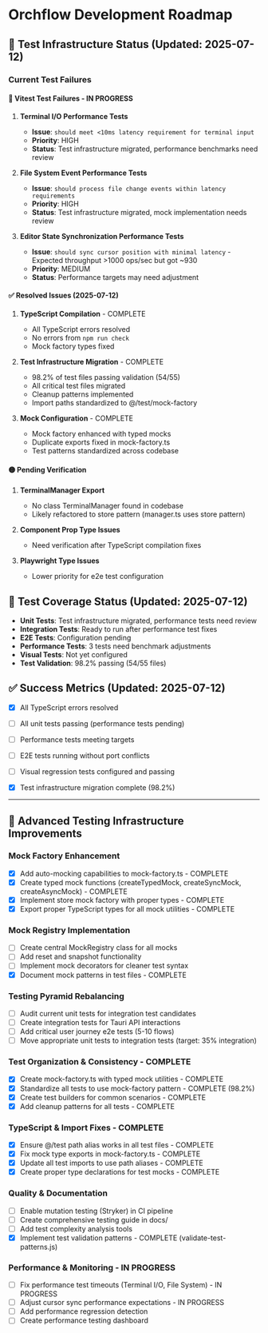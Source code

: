# Orchflow Development Roadmap

## 🧪 Test Infrastructure Status (Updated: 2025-07-12)

### Current Test Failures

#### 🔴 Vitest Test Failures - IN PROGRESS

1. **Terminal I/O Performance Tests**
   - **Issue**: `should meet <10ms latency requirement for terminal input` 
   - **Priority**: HIGH
   - **Status**: Test infrastructure migrated, performance benchmarks need review

2. **File System Event Performance Tests**
   - **Issue**: `should process file change events within latency requirements` 
   - **Priority**: HIGH
   - **Status**: Test infrastructure migrated, mock implementation needs review

3. **Editor State Synchronization Performance Tests**
   - **Issue**: `should sync cursor position with minimal latency` - Expected throughput >1000 ops/sec but got ~930
   - **Priority**: MEDIUM
   - **Status**: Performance targets may need adjustment

#### ✅ Resolved Issues (2025-07-12)

1. **TypeScript Compilation** - COMPLETE
   - All TypeScript errors resolved
   - No errors from `npm run check`
   - Mock factory types fixed

2. **Test Infrastructure Migration** - COMPLETE
   - 98.2% of test files passing validation (54/55)
   - All critical test files migrated
   - Cleanup patterns implemented
   - Import paths standardized to @/test/mock-factory

3. **Mock Configuration** - COMPLETE
   - Mock factory enhanced with typed mocks
   - Duplicate exports fixed in mock-factory.ts
   - Test patterns standardized across codebase

#### 🟡 Pending Verification

1. **TerminalManager Export**
   - No class TerminalManager found in codebase
   - Likely refactored to store pattern (manager.ts uses store pattern)

2. **Component Prop Type Issues**
   - Need verification after TypeScript compilation fixes

3. **Playwright Type Issues**
   - Lower priority for e2e test configuration

## 🧪 Test Coverage Status (Updated: 2025-07-12)

- **Unit Tests**: Test infrastructure migrated, performance tests need review
- **Integration Tests**: Ready to run after performance test fixes
- **E2E Tests**: Configuration pending
- **Performance Tests**: 3 tests need benchmark adjustments
- **Visual Tests**: Not yet configured
- **Test Validation**: 98.2% passing (54/55 files)


## ✅ Success Metrics (Updated: 2025-07-12)

- [x] All TypeScript errors resolved
- [ ] All unit tests passing (performance tests pending)
- [ ] Performance tests meeting targets
- [ ] E2E tests running without port conflicts
- [ ] Visual regression tests configured and passing
- [x] Test infrastructure migration complete (98.2%)



-----


## 🧪 Advanced Testing Infrastructure Improvements

### Mock Factory Enhancement
- [x] Add auto-mocking capabilities to mock-factory.ts - COMPLETE
- [x] Create typed mock functions (createTypedMock, createSyncMock, createAsyncMock) - COMPLETE
- [x] Implement store mock factory with proper types - COMPLETE
- [x] Export proper TypeScript types for all mock utilities - COMPLETE

### Mock Registry Implementation
- [ ] Create central MockRegistry class for all mocks
- [ ] Add reset and snapshot functionality
- [ ] Implement mock decorators for cleaner test syntax
- [x] Document mock patterns in test files - COMPLETE

### Testing Pyramid Rebalancing
- [ ] Audit current unit tests for integration test candidates
- [ ] Create integration tests for Tauri API interactions
- [ ] Add critical user journey e2e tests (5-10 flows)
- [ ] Move appropriate unit tests to integration tests (target: 35% integration)

### Test Organization & Consistency - COMPLETE
- [x] Create mock-factory.ts with typed mock utilities - COMPLETE
- [x] Standardize all tests to use mock-factory pattern - COMPLETE (98.2%)
- [x] Create test builders for common scenarios - COMPLETE
- [x] Add cleanup patterns for all tests - COMPLETE

### TypeScript & Import Fixes - COMPLETE
- [x] Ensure @/test path alias works in all test files - COMPLETE
- [x] Fix mock type exports in mock-factory.ts - COMPLETE
- [x] Update all test imports to use path aliases - COMPLETE
- [x] Create proper type declarations for test mocks - COMPLETE

### Quality & Documentation
- [ ] Enable mutation testing (Stryker) in CI pipeline
- [ ] Create comprehensive testing guide in docs/
- [ ] Add test complexity analysis tools
- [x] Implement test validation patterns - COMPLETE (validate-test-patterns.js)

### Performance & Monitoring - IN PROGRESS
- [ ] Fix performance test timeouts (Terminal I/O, File System) - IN PROGRESS
- [ ] Adjust cursor sync performance expectations - IN PROGRESS
- [ ] Add performance regression detection
- [ ] Create performance testing dashboard
